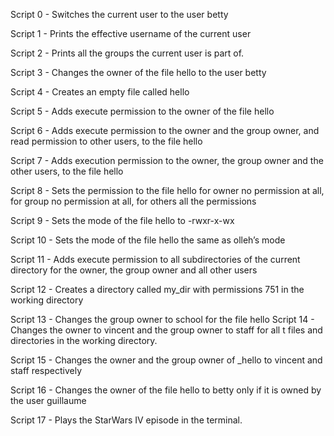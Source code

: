 

Script 0 - Switches the current user to the user betty

Script 1 - Prints the effective username of the current user

Script 2 - Prints all the groups the current user is part of.

Script 3 - Changes the owner of the file hello to the user betty

Script 4 - Creates an empty file called hello

Script 5 - Adds execute permission to the owner of the file hello

Script 6 - Adds execute permission to the owner and the group owner, and read permission to other users, to the file hello

Script 7 - Adds execution permission to the owner, the group owner and the other users, to the file hello

Script 8 - Sets the permission to the file hello for owner no permission at all, for group no permission at all, for others all the permissions

Script 9 - Sets the mode of the file hello to -rwxr-x-wx

Script 10 - Sets the mode of the file hello the same as olleh’s mode

Script 11 - Adds execute permission to all subdirectories of the current directory for the owner, the group owner and all other users

Script 12 - Creates a directory called my_dir with permissions 751 in the working directory

Script 13 - Changes the group owner to school for the file hello
Script 14 - Changes the owner to vincent and the group owner to staff for all t files and directories in the working directory.

Script 15 - Changes the owner and the group owner of _hello to vincent and staff respectively

Script 16 - Changes the owner of the file hello to betty only if it is owned by the user guillaume

Script 17 - Plays the StarWars IV episode in the terminal.
